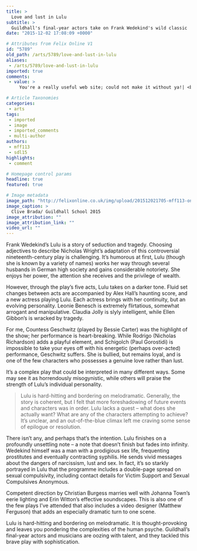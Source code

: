 ```yaml
---
title: >
  Love and lust in Lulu
subtitle: >
  Guildhall's final-year actors take on Frank Wedekind's wild classic
date: "2015-12-02 17:08:09 +0000"

# Attributes from Felix Online V1
id: "5789"
old_path: /arts/5789/love-and-lust-in-lulu
aliases:
 - /arts/5789/love-and-lust-in-lulu
imported: true
comments:
 - value: >
     You're a really useful web site; could not make it without ya!| <br>cs go skins calculator http://khleothomas.com/profiles/blogs/what-you-don-t-learn-about-cs-go-knives-might-shock-you,Keep up the remarkable work !! Lovin' it!| <br>cs go skins erstellen http://fastlove.ca/forum/topic.php?topic_id=17036

# Article Taxonomies
categories:
 - arts
tags:
 - imported
 - image
 - imported_comments
 - multi-author
authors:
 - mff113
 - sdl15
highlights:
 - comment

# Homepage control params
headline: true
featured: true

# Image metadata
image_path: "http://felixonline.co.uk/img/upload/201512021705-mff113-online-copy.jpg"
image_caption: >
  Clive Brada/ Guildhall School 2015
image_attribution: ""
image_attribution_link: ""
video_url: ""
---
```


Frank Wedekind’s Lulu is a story of seduction and tragedy. Choosing adjectives to describe Nicholas Wright’s adaptation of this controversial nineteenth-century play is challenging. It’s humorous at first, Lulu (though she is known by a variety of names) works her way through several husbands in German high society and gains considerable notoriety. She enjoys her power, the attention she receives and the privilege of wealth.

However, through the play’s five acts, Lulu takes on a darker tone. Fluid set changes between acts are accompanied by Alex Hall’s haunting score, and a new actress playing Lulu. Each actress brings with her continuity, but an evolving personality. Leonie Benesch is extremely flirtatious, somewhat arrogant and manipulative. Claudia Jolly is slyly intelligent, while Ellen Gibbon’s is wracked by tragedy.

For me, Countess Geschwitz (played by Bessie Carter) was the highlight of the show; her performance is heart-breaking. While Rodrigo (Nicholas Richardson) adds a playful element, and Schigolch (Paul Gorostidi) is impossible to take your eyes off with his energetic (perhaps over-acted) performance, Geschwitz suffers. She is bullied, but remains loyal, and is one of the few characters who possesses a genuine love rather than lust.

It’s a complex play that could be interpreted in many different ways. Some may see it as horrendously misogynistic, while others will praise the strength of Lulu’s individual personality.
> Lulu is hard-hitting and bordering on melodramatic.
Generally, the story is coherent, but I felt that more foreshadowing of future events and characters was in order. Lulu lacks a quest – what does she actually want? What are any of the characters attempting to achieve? It’s unclear, and an out-of-the-blue climax left me craving some sense of epilogue or resolution.

There isn’t any, and perhaps that’s the intention. Lulu finishes on a profoundly unsettling note – a note that doesn’t finish but fades into infinity. Wedekind himself was a man with a prodigious sex life, frequenting prostitutes and eventually contracting syphilis. He sends vivid messages about the dangers of narcissism, lust and sex. In fact, it’s so starkly portrayed in Lulu that the programme includes a double-page spread on sexual compulsivity, including contact details for Victim Support and Sexual Compulsives Anonymous.

Competent direction by Christian Burgess marries well with Johanna Town’s eerie lighting and Erin Witton’s effective soundscapes. This is also one of the few plays I’ve attended that also includes a video designer (Matthew Ferguson) that adds an especially dramatic turn to one scene.

Lulu is hard-hitting and bordering on melodramatic. It is thought-provoking and leaves you pondering the complexities of the human psyche. Guildhall’s final-year actors and musicians are oozing with talent, and they tackled this brave play with sophistication.
